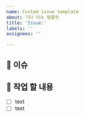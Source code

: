 ```yaml
---
name: Custom issue template
about: 기타 이슈 템플릿
title: 'Issue:'
labels: ''
assignees: ''

---
```


## 📍 이슈
<!-- 이슈를 간단히 적어주세요. -->
<!-- ex) 회원 가입 기능 주석 수정, 이슈 템플릿 문서 수정, 등 기능에 영향을 주지 않는 이슈-->
## 📰 작업 할 내용
<!-- 작업 할 이슈의 내용을 설명해주세요. -->
<!-- ex) 회원 가입 기능 주석들 중 필요한 내용 보완, 필요 없는 내용은 삭제  -->
- [ ] text
- [ ] text
